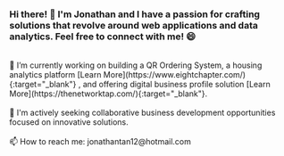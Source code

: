 ### Hi there! 👋 I'm Jonathan and I have a passion for crafting solutions that revolve around web applications and data analytics. Feel free to connect with me! 😄

<br> 
🔭 I’m currently working on building a QR Ordering System, a housing analytics platform [Learn More](https://www.eightchapter.com/){:target="_blank"}
, and offering digital business profile solution [Learn More](https://thenetworktap.com/){:target="_blank"}. <br><br>
👯 I'm actively seeking collaborative business development opportunities focused on innovative solutions. <br><br>
📫 How to reach me: jonathantan12@hotmail.com

<!--
**jonathantan12/jonathantan12** is a ✨ _special_ ✨ repository because its `README.md` (this file) appears on your GitHub profile.

Here are some ideas to get you started:

- 🔭 I’m currently working on ...
- 🌱 I’m currently learning ...
- 👯 I’m looking to collaborate on ...
- 🤔 I’m looking for help with ...
- 💬 Ask me about ...
- 📫 How to reach me: ...
- 😄 Pronouns: ...
- ⚡ Fun fact: ...
-->
